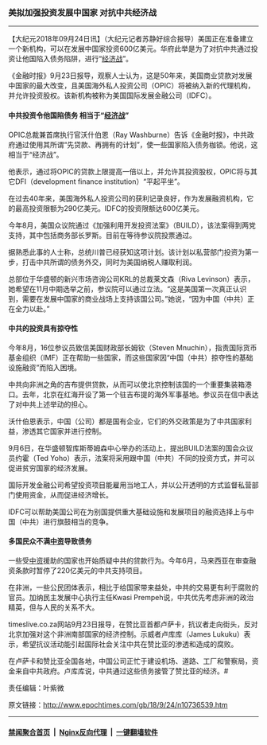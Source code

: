 ### 美拟加强投资发展中国家 对抗中共经济战
------------------------

<p>【大纪元2018年09月24日讯】（大纪元记者苏静好综合报导）美国正在准备建立一个新机构，可以在发展中国家投资600亿美元。华府此举是为了对抗中共通过投资让他国陷入债务陷阱，进行“<a href="http://www.epochtimes.com/gb/tag/%E7%BB%8F%E6%B5%8E%E6%88%98.html">经济战</a>”。</p>
<p>《金融时报》9月23日报导，观察人士认为，这是50年来，美国商业贷款对发展中国家的最大改变，且美国海外私人投资公司（OPIC）将被纳入新的代理机构，并允许投资股权。该新机构被称为美国国际发展金融公司（IDFC）。</p>
<h4>中共投资令他国陷债务 相当于“<a href="http://www.epochtimes.com/gb/tag/%E7%BB%8F%E6%B5%8E%E6%88%98.html">经济战</a>”</h4>
<p>OPIC总裁兼首席执行官沃什伯恩（Ray Washburne）告诉《金融时报》，中共政府通过使用其所谓“先贷款、再拥有的计划”，使一些国家陷入债务枷锁。他说，这相当于“经济战”。</p>
<p>他表示，通过将OPIC的贷款上限提高一倍以上，并允许其投资股权，OPIC将与其它DFI（development finance institution）“平起平坐”。</p>
<p>在过去40年来，美国海外私人投资公司的获利记录良好，作为发展融资机构，它的最高投资限额为290亿美元。IDFC的投资限额达600亿美元。</p>
<p>今年8月，美国众议院通过《加强利用开发投资法案》（BUILD），该法案得到两党支持，其中包括商务部长罗斯。目前在等待参议院投票通过。</p>
<p>据熟悉此事的人士称，总统川普已经获知这项计划。该计划以私营部门投资为第一步，打击中共所谓的债务外交，同时为美国纳税人赚取利润。</p>
<p>总部位于华盛顿的新兴市场咨询公司KRL的总裁莱文森（Riva Levinson）表示，她希望在11月中期选举之前，参议院可以通过立法。“这是美国第一次真正认识到，需要在发展中国家的商业战场上支持该国公司。”她说，“因为中国（中共）正在全力以赴。”</p>
<h4>中共的投资具有掠夺性</h4>
<p>今年8月，16位参议员致信美国财政部长姆钦（Steven Mnuchin），指责国际货币基金组织（IMF）正在帮助一些国家，而这些国家因“中国（中共）掠夺性的基础设施融资”而陷入困境。</p>
<p>中共向非洲之角的吉布提供贷款，从而可以使北京控制该国的一个重要集装箱港口。去年，北京在红海开设了第一个驻吉布提的海外军事基地。参议员在信中表达了对中共上述举动的担心。</p>
<p>沃什伯恩表示，中国（公司）都是国有企业，它们的外交政策是为了中共国家利益，渗透其它国家并进行控制。</p>
<p>9月6日，在华盛顿智库斯蒂姆森中心举办的活动上，提出BUILD法案的国会众议员约霍（Ted Yoho）表示，法案将采用跟中国（中共）不同的投资方式，并可以促进贫穷国家的经济发展。</p>
<p>国际开发金融公司希望投资项目能雇用当地工人，并以公开透明的方式监督私营部门使用资金，从而促进经济增长。</p>
<p>IDFC可以帮助美国公司在为别国提供重大基础设施和发展项目的融资选择上与中国（中共）进行旗鼓相当的竞争。</p>
<h4>多国民众不满<a href="http://www.epochtimes.com/gb/tag/%E4%B8%AD%E8%B5%84.html">中资</a>导致债务</h4>
<p>一些受<a href="http://www.epochtimes.com/gb/tag/%E4%B8%AD%E8%B5%84.html">中资</a>援助的国家也开始质疑中共的贷款行为。今年6月，马来西亚在审查融资条款时暂停了220亿美元的中共支持项目。</p>
<p>在非洲，一些公民团体表示，相比于给国家带来益处，中共的交易更有利于腐败的官员。加纳民主发展中心执行主任Kwasi Prempeh说，中共优先考虑非洲的政治精英，但与人民的关系不大。</p>
<p>timeslive.co.za网站9月23日报导，在赞比亚首都卢萨卡，抗议者走向街头，反对北京加强对这个非洲南部国家的经济控制。示威者卢库库（James Lukuku）表示，希望抗议活动能引起国际社会关注中共在赞比亚的渗透和造成的腐败。</p>
<p>在卢萨卡和赞比亚全国各地，中国公司正忙于建设机场、道路、工厂和警察局，资金来自中共政府。卢库库说，中共通过这些债务接管了赞比亚的经济。#</p>
<p>责任编辑：叶紫微</p>

原文链接：http://www.epochtimes.com/gb/18/9/24/n10736539.htm


------------------------
#### [禁闻聚合首页](https://github.com/gfw-breaker/banned-news/blob/master/README.md) &nbsp;|&nbsp; [Nginx反向代理](https://github.com/gfw-breaker/open-proxy/blob/master/README.md) &nbsp;|&nbsp; [一键翻墙软件](https://github.com/gfw-breaker/nogfw/blob/master/README.md)